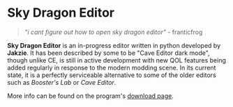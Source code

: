 # Sky Dragon Editor


> *"i cant figure out how to open sky dragon editor"* - franticfrog


**Sky Dragon Editor** is an in-progress editor written in python developed by **Jakzie**. It has been described by some to be "Cave Editor dark mode", though unlike CE, is still in active development with new QOL features being added regularly in response to the modern modding scene. In its current state, it is a perfectly serviceable alternative to some of the older editors such as *Booster's Lab* or *Cave Editor*.

More info can be found on the program's [download page](https://jakzie.eu/cavestory/editor).
